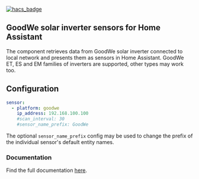 [![hacs_badge](https://img.shields.io/badge/HACS-Default-orange.svg?style=for-the-badge)](https://github.com/custom-components/hacs)

## GoodWe solar inverter sensors for Home Assistant

The component retrieves data from GoodWe solar inverter connected to local network and presents them as sensors in Home Assistant.
GoodWe ET, ES and EM families of inverters are supported, other types may work too.

## Configuration

```YAML
sensor:
  - platform: goodwe
    ip_address: 192.168.100.100
    #scan_interval: 30
    #sensor_name_prefix: GoodWe
```

The optional `sensor_name_prefix` config may be used to change the prefix of the individual sensor's default entity names.

### Documentation

Find the full documentation [here](https://github.com/mletenay/home-assistant-goodwe-inverter).
